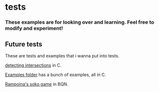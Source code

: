 # tests
### These examples are for looking over and learning. Feel free to modify and experiment!

## Future tests
These are tests and examples that i wanna put into tests.

[detecting intersections](https://github.com/raylib-extras/examples-c/blob/main/ray2d_rect_intersection/ray2d_rect_intersection.c) in C.

[Examples folder](https://github.com/raylib-extras/examples-c) has a bunch of examples, all in C.

[Rampoina's soko game](shttps://git.libregaming.org/Rampoina/Sokobqn) in BQN.
